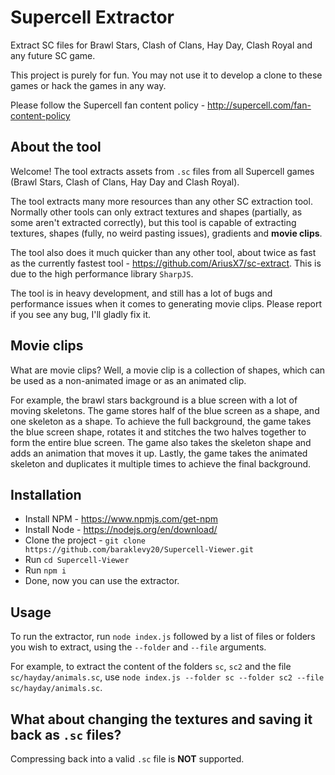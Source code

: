 # Supercell Extractor
Extract SC files for Brawl Stars, Clash of Clans, Hay Day, Clash Royal and any future SC game.

This project is purely for fun. You may not use it to develop a clone to these games or hack the games in any way.

Please follow the Supercell fan content policy - http://supercell.com/fan-content-policy

## About the tool
Welcome! The tool extracts assets from `.sc` files from all Supercell games (Brawl Stars, Clash of Clans, Hay Day and Clash Royal).

The tool extracts many more resources than any other SC extraction tool. Normally other tools can only extract textures and shapes (partially, as some aren't extracted correctly), but this tool is capable of extracting textures, shapes (fully, no weird pasting issues), gradients and **movie clips**.

The tool also does it much quicker than any other tool, about twice as fast as the currently fastest tool - https://github.com/AriusX7/sc-extract. This is due to the high performance library `SharpJS`.

The tool is in heavy development, and still has a lot of bugs and performance issues when it comes to generating movie clips. Please report if you see any bug, I'll gladly fix it.

## Movie clips
What are movie clips? Well, a movie clip is a collection of shapes, which can be used as a non-animated image or as an animated clip.

For example, the brawl stars background is a blue screen with a lot of moving skeletons. The game stores half of the blue screen as a shape, and one skeleton as a shape. To achieve the full background, the game takes the blue screen shape, rotates it and stitches the two halves together to form the entire blue screen. The game also takes the skeleton shape and adds an animation that moves it up. Lastly, the game takes the animated skeleton and duplicates it multiple times to achieve the final background.

## Installation
* Install NPM - https://www.npmjs.com/get-npm
* Install Node - https://nodejs.org/en/download/
* Clone the project - `git clone https://github.com/baraklevy20/Supercell-Viewer.git`
* Run `cd Supercell-Viewer`
* Run `npm i`
* Done, now you can use the extractor.

## Usage
To run the extractor, run `node index.js` followed by a list of files or folders you wish to extract, using the `--folder` and `--file` arguments.

For example, to extract the content of the folders `sc`, `sc2` and the file `sc/hayday/animals.sc`, use `node index.js --folder sc --folder sc2 --file sc/hayday/animals.sc`.

## What about changing the textures and saving it back as `.sc` files?
Compressing back into a valid `.sc` file is **NOT** supported.
